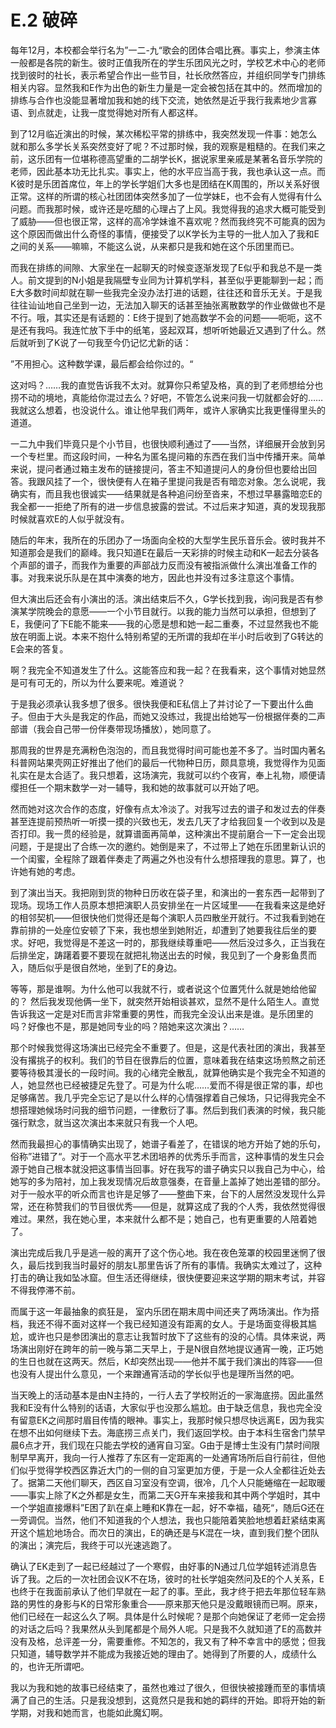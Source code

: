 # E.2 破碎

每年12月，本校都会举行名为”一二-九“歌会的团体合唱比赛。事实上，参演主体一般都是各院的新生。彼时正值我所在的学生乐团风光之时，学校艺术中心的老师找到彼时的社长，表示希望合作出一些节目，社长欣然答应，并组织同学专门排练相关内容。显然我和E作为出色的新生力量是一定会被包括在其中的。然而增加的排练与合作也没能显著增加我和她的线下交流，她依然是近乎我行我素地少言寡语、到点就走，让我一度觉得她对所有人都这样。

到了12月临近演出的时候，某次稀松平常的排练中，我突然发现一件事：她怎么就和那么多学长关系突然变好了呢？不过那时候，我的观察是粗糙的。在我们来之前，这乐团有一位堪称德高望重的二胡学长K，据说家里亲戚是某著名音乐学院的老师，因此基本功无比扎实。事实上，他的水平应当高于我，我也承认这一点。而K彼时是乐团首席位，年上的学长学姐们大多也是团结在K周围的，所以关系好很正常。这样的所谓的核心社团团体突然多加了一位学妹E，也不会有人觉得有什么问题。而我那时候，或许还是吃醋的心理占了上风。我觉得我的追求大概可能受到了威胁——但也很正常，这样的高冷学妹谁不喜欢呢？然而我终究不可能真的因为这个原因而做出什么奇怪的事情，便接受了以K学长为主导的一批人加入了我和E之间的关系——嘛嘛，不能这么说，从来都只是我和她在这个乐团里而已。

而我在排练的间隙、大家坐在一起聊天的时候变逐渐发现了E似乎和我总不是一类人。前文提到的N小姐是我隔壁专业同为计算机学科，甚至似乎更能聊到一起；而E大多数时间却就在聊一些我完全没办法打进的话题，往往还和音乐无关。于是我往往讪讪地自己坐到一边，无法加入聊天的话甚至抽张离散数学的作业做做也不是不行。哦，其实还是有话题的：E终于提到了她高数学不会的问题——呃呃，这不是还有我吗。我连忙放下手中的纸笔，竖起双耳，想听听她最近又遇到了什么。然后就听到了K说了一句我至今仍记忆尤新的话：

”不用担心。这种数学课，最后都会给你过的。“

这对吗？……我的直觉告诉我不太对。就算你只希望及格，真的到了老师想给分也捞不动的境地，真能给你混过去么？好吧，不管怎么说来问我一切就都会好的……我就这么想着，也没说什么。谁让他早我们两年，或许人家确实比我更懂得里头的道道。

一二九中我们毕竟只是个小节目，也很快顺利通过了——当然，详细展开会放到另一个专栏里。而这段时间，一种名为匿名提问箱的东西在我们当中传播开来。简单来说，提问者通过箱主发布的链接提问，答主不知道提问人的身份但也要给出回答。我跟风挂了一个，很快便有人在箱子里提问我是否有暗恋对象。怎么说呢，我确实有，而且我也很诚实——结果就是各种追问纷至沓来，不想过早暴露暗恋E的我全都一一拒绝了所有的进一步信息披露的尝试。不过后来才知道，真的发现我那时候就喜欢E的人似乎就没有。

随后的年末，我所在的乐团办了一场面向全校的大型学生民乐音乐会。彼时我并不知道那会是我们的巅峰。我只知道E在最后一天彩排的时候主动和K一起去分装各个声部的谱子，而我作为重要的声部战力反而没有被指派做什么演出准备工作的事。对我来说乐队是在其中演奏的地方，因此也并没有过多注意这个事情。

但大演出后还会有小演出的活。演出结束后不久，G学长找到我，询问我是否有参演某学院晚会的意愿——一个小节目就行。以我的能力当然可以承担，但想到了E，我便问了下E能不能来——我的心愿是想和她一起二重奏，不过显然我也不能放在明面上说。本来不抱什么特别希望的无所谓的我却在半小时后收到了G转达的E会来的答复。

啊？我完全不知道发生了什么。这能答应和我一起？在我看来，这个事情对她显然是可有可无的，所以为什么要来呢。难道说？

于是我必须承认我多想了很多。很快我便和E私信上了并讨论了一下要出什么曲子。但由于大头是我定的作品，而她又没练过，我提出给她写一份根据伴奏的二声部谱（我会自己带一份伴奏带现场播放），她同意了。

那周我的世界是充满粉色泡泡的，而且我觉得时间可能也差不多了。当时国内著名科普网站果壳网正好推出了他们的最后一代物种日历，颇具意境，我觉得作为见面礼实在是太合适了。我只想着，这场演完，我就可以约个夜宵，奉上礼物，顺便请缨担任一个期末数学一对一辅导，我和她的故事就可以开始了吧。

然而她对这次合作的态度，好像有点太冷淡了。对我写过去的谱子和发过去的伴奏甚至连提前预热听一听摸一摸的兴致也无，发去几天了才给我回复一个收到以及是否打印。我一贯的经验是，就算谱面再简单，这种演出不提前磨合一下一定会出现问题，于是提出了合练一次的邀约。她倒是来了，不过带上了她在乐团里新认识的一个闺蜜，全程除了跟着伴奏走了两遍之外也没有什么想搭理我的意思。算了，也许她有她的考虑。

到了演出当天。我把刚到货的物种日历收在袋子里，和演出的一套东西一起带到了现场。现场工作人员原本想把演职人员安排坐在一片区域里——在我看来这是绝好的相邻契机——但很快他们觉得还是每个演职人员四散坐开就行。不过我看到她在靠前排的一处座位安顿了下来，我也想坐到她附近，却遭到了她要我往后坐的要求。好吧，我觉得是不差这一时的，那我继续尊重吧——然后没过多久，正当我在后排坐定，踌躇着要不要现在就把礼物送出去的时候，我见到了一个身影鱼贯而入，随后似乎是很自然地，坐到了E的身边。

等等，那是谁啊。为什么他可以我就不行，或者说这个位置凭什么就是她给他留的？ 然后我发现他俩一坐下，就突然开始相谈甚欢，显然不是什么陌生人。直觉告诉我这一定是对E而言非常重要的男性，而我完全没认出来是谁。是乐团里的吗？好像也不是，那是她同专业的吗？陪她来这次演出？……

那个时候我觉得这场演出已经完全不重要了。但是，这是代表社团的演出，我甚至没有撂挑子的权利。我们的节目在很靠后的位置，意味着我在结束这场煎熬之前还要等待极其漫长的一段时间。我的心绪完全散乱，就算他确实是个我完全不知道的人，她显然也已经被捷足先登了。可是为什么呢……爱而不得是很正常的事，却也足够痛苦。我几乎完全忘记了是以什么样的心情强撑着自己候场，只记得我完全不想搭理她候场时问我的细节问题，一律敷衍了事。然后到我们表演的时候，我只能强行默念，就当这次演出本来就只有我一个人吧。

然而我最担心的事情确实出现了，她谱子看差了，在错误的地方开始了她的乐句，俗称”进错了“。对于一个高水平艺术团培养的优秀乐手而言，这种事情的发生只会源于她自己根本就没把这事情当回事。好在我写的谱子确实只以我自己为中心，给她写的多为陪衬，加上我发现情况后故意强奏，在音量上盖掉了她出差错的部分。对于一般水平的听众而言也许是足够了——整曲下来，台下的人居然没发现什么异常，还在称赞我们的节目很优秀——但是，就算这成了我的个人秀，我依然觉得很难过。果然，我在她心里，本来就什么都不是；她自己，也有更重要的人陪着她了。

演出完成后我几乎是逃一般的离开了这个伤心地。我在夜色笼罩的校园里迷惘了很久，最后找到我当时最好的朋友L那里告诉了所有的事情。我确实太难过了，这种打击的确让我如坠冰窟。但生活还得继续，很快便要迎来这学期的期末考试，并容不得我停滞不前。

而属于这一年最抽象的疯狂是， 室内乐团在期末周中间还夹了两场演出。作为搭档，我还不得不面对这样一个我已经知道没有距离的女人。于是场面变得极其尴尬，或许也只是参团演出的意志让我暂时放下了这些有的没的心情。具体来说，两场演出刚好在跨年的前一晚与第二天早上，于是N很自然地提议通宵一晚，正巧她的生日也就在这两天。然后，K却突然出现——他并不属于我们演出的阵容——但也没有人提出什么意见，一个来蹭通宵活动的学长似乎也是理所当然的吧。

当天晚上的活动基本是由N主持的，一行人去了学校附近的一家海底捞。因此虽然我和E没有什么特别的话语，大家似乎也没那么尴尬。由于缺乏信息，我也完全没有留意EK之间那时眉目传情的眼神。事实上，我那时候只想尽快远离E，因为我实在想不出如何继续下去。海底捞三点关门，我们返回学校。由于本科生宿舍门禁早晨6点才开，我们现在只能去学校的通宵自习室。G由于是博士生没有门禁时间限制早早离开，我向一行人推荐了东区有一定距离的一处通宵场所后自行前往，但他们似乎觉得学校西区靠近大门的一侧的自习室更加方便，于是一众人全都往近处去了。据第二天他们聊天，西区自习室没有空调，很冷，几个人只能蜷缩在一起取暖——事实上除了K之外都是女生，而第二天G开车来接我和其中两个学姐时，其中一个学姐直接爆料”E困了趴在桌上睡和K靠在一起，好不幸福，磕死“，随后G还在一旁调侃。当然，他们不知道我的个人想法，我也只能陪着笑脸地想着赶紧结束离开这个尴尬地场合。而次日的演出，E的确还是与K混在一块，直到我们整个团队的演出；演完后，我终于可以光速逃跑了。

确认了EK走到了一起已经越过了一个寒假，由好事的N通过几位学姐转述消息告诉了我。之后的一次社团会议K不在场，彼时的社长学姐突然问及E的个人关系，E也终于在我面前承认了他们早就在一起了的事。至此，我才终于把去年那位轻车熟路的男性的身影与K的日常形象重合——原来那天他只是没戴眼镜而已啊。原来，他们已经在一起这么久了啊。具体是什么时候呢？是那个向她保证了老师一定会捞的对话之后吗？我果然从头到尾都是个局外人呢。只是我不久就知道了E的高数并没有及格，总评差一分，需要重修。不知怎的，我又有了种不幸言中的感觉；但我只知道，辅导数学并不能成为我接近她的理由了。她得到了所要的人，成绩什么的，也许无所谓吧。

我以为我和她的故事已经结束了，虽然也难过了很久，但很快被接踵而至的事情填满了自己的生活。只是我没想到，这竟然只是我和她的羁绊的开始。即将开始的新学期，对我和她而言，也能如此魔幻啊。
